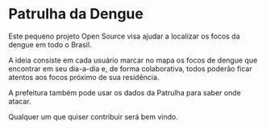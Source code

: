 # Patrulha da Dengue 

Este pequeno projeto Open Source visa ajudar a localizar os focos da dengue em todo o Brasil.

A ideia consiste em cada usuário marcar no mapa os focos de dengue que encontrar em seu dia-a-dia e, 
de forma colaborativa, todos poderão ficar atentos aos focos próximo de sua residência.

A prefeitura também pode usar os dados da Patrulha para saber onde atacar.

Qualquer um que quiser contribuir será bem vindo.
